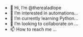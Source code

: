 - 👋 Hi, I’m @therealadlope
- 👀 I’m interested in automations...
- 🌱 I’m currently learning Python...
- 💞️ I’m looking to collaborate on ...
- 📫 How to reach me ...

<!---
therealadlope/therealadlope is a ✨ special ✨ repository because its `README.md` (this file) appears on your GitHub profile.
You can click the Preview link to take a look at your changes.
--->
